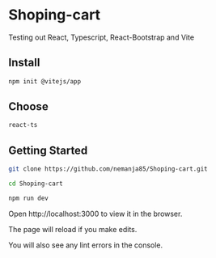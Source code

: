 # Shoping-cart
Testing out React, Typescript, React-Bootstrap and Vite

## Install

```sh
npm init @vitejs/app
```

## Choose

```sh
react-ts
```

## Getting Started

```sh
git clone https://github.com/nemanja85/Shoping-cart.git
```

```sh
cd Shoping-cart
```

```sh
npm run dev
```

Open http://localhost:3000 to view it in the browser.

The page will reload if you make edits.

You will also see any lint errors in the console.

